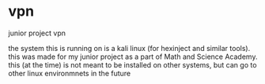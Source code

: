 # vpn
junior project vpn

the system this is running on is a kali linux (for hexinject and similar tools). this was made for my junior project as a part of Math and Science Academy. this (at the time) is not meant to be installed on other systems, but can go to other linux environmnets in the future
